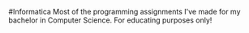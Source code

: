 #Informatica
Most of the programming assignments I've made for my bachelor in Computer Science. For educating purposes only!
